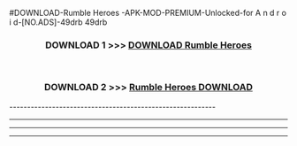 #DOWNLOAD-Rumble Heroes -APK-MOD-PREMIUM-Unlocked-for A n d r o i d-[NO.ADS]-49drb 49drb 



<div align="center">

<h3>DOWNLOAD 1 >>> <a href="https://t.co/FKmqrqFo6t??judul=Rumble Heroes ">DOWNLOAD Rumble Heroes </a></h3><br>

<h3>DOWNLOAD 2 >>> <a href="https://t.co/FKmqrqFo6t??judul=Rumble Heroes ">Rumble Heroes  DOWNLOAD </a></h3>

</div>
----------------------------------------------------------

----------------------------------------------------------

----------------------------------------------------------

----------------------------------------------------------



